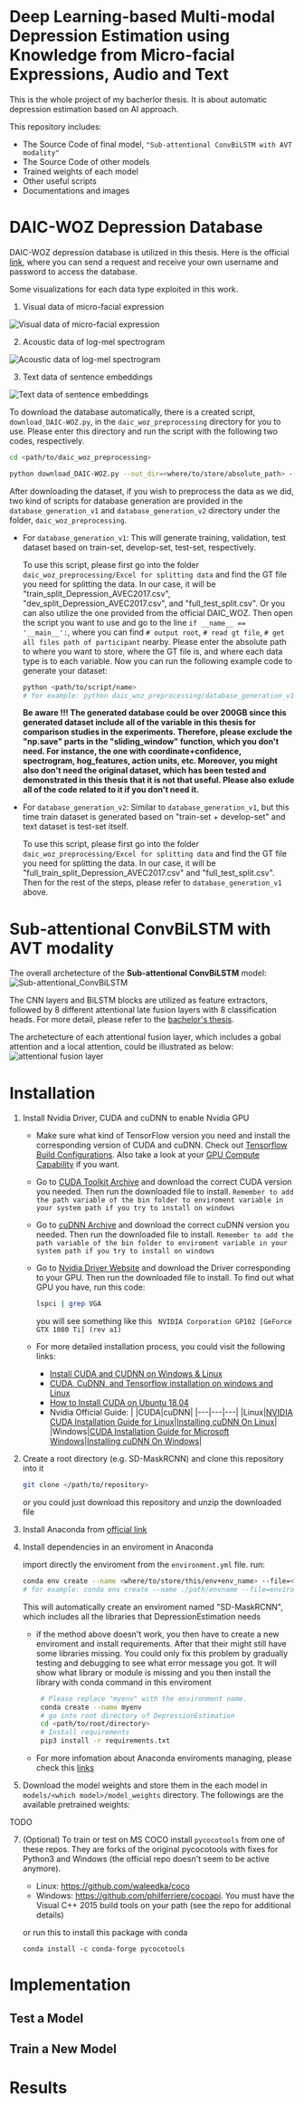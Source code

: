 # Deep Learning-based Multi-modal Depression Estimation using Knowledge from Micro-facial Expressions, Audio and Text

This is the whole project of my bacherlor thesis. It is about automatic depression estimation based on AI approach.

This repository includes:

* The Source Code of final model, `"Sub-attentional ConvBiLSTM with AVT modality"`
* The Source Code of other models
* Trained weights of each model
* Other useful scripts
* Documentations and images

# DAIC-WOZ Depression Database
DAIC-WOZ depression database is utilized in this thesis. Here is the official [link](https://dcapswoz.ict.usc.edu/), where you can send a request and receive your own username and password to access the database.


Some visualizations for each data type exploited in this work.

1. Visual data of micro-facial expression

![Visual data of micro-facial expression](https://github.com/PingCheng-Wei/DepressionEstimation/blob/main/images/gif_P321_time-58-88.gif)

2. Acoustic data of log-mel spectrogram

![Acoustic data of log-mel spectrogram](https://github.com/PingCheng-Wei/DepressionEstimation/blob/main/images/mel_spectrogram_comparison.png)

3. Text data of sentence embeddings

![Text data of sentence embeddings](https://github.com/PingCheng-Wei/DepressionEstimation/blob/main/images/sentence_embeddings.png)


To download the database automatically, there is a created script, `download_DAIC-WOZ.py`, in the `daic_woz_preprocessing` directory for you to use. Please enter this directory and run the script with the following two codes, respectively.

```bash
cd <path/to/daic_woz_preprocessing>

python download_DAIC-WOZ.py --out_dir=<where/to/store/absolute_path> --username=<the_give_username> --password=<the_given_password>
```

After downloading the dataset, if you wish to preprocess the data as we did, two kind of scripts for database generation are provided in the `database_generation_v1` and `database_generation_v2` directory under the folder, `daic_woz_preprocessing`.

* For `database_generation_v1`: This will generate training, validation, test dataset based on train-set, develop-set, test-set, respectively.

    To use this script, please first go into the folder `daic_woz_preprocessing/Excel for splitting data` and find the GT file you need for splitting the data. In our case, it will be "train_split_Depression_AVEC2017.csv", "dev_split_Depression_AVEC2017.csv", and "full_test_split.csv". Or you can also utilize the one provided from the official DAIC_WOZ. Then open the script you want to use and go to the line `if __name__ == '__main__':`, where you can find `# output root`, `# read gt file`, `# get all files path of participant` nearby. Please enter the absolute path to where you want to store, where the GT file is, and where each data type is to each variable. Now you can run the following example code to generate your dataset:

    ```bash
    python <path/to/script/name>
    # for example: python daic_woz_preprocessing/database_generation_v1/database_generation_train.py
    ```

    **Be aware !!! The generated database could be over 200GB since this generated dataset include all of the variable in this thesis for comparison studies in the experiments. Therefore, please exclude the "np.save" parts in the "sliding_window" function, which you don't need. For instance, the one with coordinate+confidence, spectrogram, hog_features, action units, etc. Moreover, you might also don't need the original dataset, which has been tested and demonstrated in this thesis that it is not that useful. Please also exlude all of the code related to it if you don't need it.**

* For `database_generation_v2`: Similar to `database_generation_v1`, but this time train dataset is generated based on "train-set + develop-set" and text dataset is test-set itself.

    To use this script, please first go into the folder `daic_woz_preprocessing/Excel for splitting data` and find the GT file you need for splitting the data. In our case, it will be "full_train_split_Depression_AVEC2017.csv" and "full_test_split.csv". Then for the rest of the steps, please refer to `database_generation_v1` above.

# Sub-attentional ConvBiLSTM with AVT modality

The overall archetecture of the **Sub-attentional ConvBiLSTM** model:
![Sub-attentional_ConvBiLSTM](https://github.com/PingCheng-Wei/DepressionEstimation/blob/main/images/ConvBiLSTM_Sub-Atten.png)

The CNN layers and BiLSTM blocks are utilized as feature extractors, followed by 8 different attentional late fusion layers with 8 classification heads. For more detail, please refer to the [bachelor's thesis](https://github.com/PingCheng-Wei/DepressionEstimation/blob/main/BA_Ping-Cheng%20Wei.pdf).

The archetecture of each attentional fusion layer, which includes a gobal attention and a local attention, could be illustrated as below:
![attentional fusion layer](https://github.com/PingCheng-Wei/DepressionEstimation/blob/main/images/Attentional_Fusion_Block.png)


# Installation

1. Install Nvidia Driver, CUDA and cuDNN to enable Nvidia GPU
    * Make sure what kind of TensorFlow version you need and install the corresponding version of CUDA and cuDNN. Check out [Tensorflow Build Configurations](https://www.tensorflow.org/install/source#tested_build_configurations). Also take a look at your [GPU Compute Capability](https://developer.nvidia.com/cuda-gpus) if you want.
    * Go to [CUDA Toolkit Archive](https://developer.nvidia.com/cuda-toolkit-archive) and download the correct CUDA version you needed. Then run the downloaded file to install. `Remember to add the path variable of the bin folder to enviroment variable in your system path if you try to install on windows`
    * Go to [cuDNN Archive](https://developer.nvidia.com/rdp/cudnn-archive) and download the correct cuDNN version you needed. Then run the downloaded file to install. `Remember to add the path variable of the bin folder to enviroment variable in your system path if you try to install on windows`
    * Go to [Nvidia Driver Website](https://www.nvidia.com/Download/index.aspx?lang=en-us) and download the Driver corresponding to your GPU. Then run the downloaded file to install. To find out what GPU you have, run this code:
        ```bash
        lspci | grep VGA
        ```
        you will see something like this ` NVIDIA Corporation GP102 [GeForce GTX 1080 Ti] (rev a1)`
    
    * For more detailed installation process, you could visit the following links:
        * [Install CUDA and CUDNN on Windows & Linux](https://techzizou.com/install-cuda-and-cudnn-on-windows-and-linux/)
        * [CUDA, CuDNN, and Tensorflow installation on windows and Linux](https://codeperfectplus.herokuapp.com/cuda-and-tensorflow-installation-on-windows-linux)
        * [How to Install CUDA on Ubuntu 18.04](https://linoxide.com/install-cuda-ubuntu/)
        * Nvidia Official Guide:
            | |CUDA|cuDNN|
            |---|---|---|
            |Linux|[NVIDIA CUDA Installation Guide for Linux](https://docs.nvidia.com/cuda/cuda-installation-guide-linux/index.html)|[Installing cuDNN On Linux](https://docs.nvidia.com/deeplearning/cudnn/install-guide/index.html#install-linux)|
            |Windows|[CUDA Installation Guide for Microsoft Windows](https://docs.nvidia.com/cuda/cuda-installation-guide-microsoft-windows/index.html)|[Installing cuDNN On Windows](https://docs.nvidia.com/deeplearning/cudnn/install-guide/index.html#install-windows)|
2. Create a root directory (e.g. SD-MaskRCNN) and clone this repository into it

   ```bash
   git clone </path/to/repository>
   ```

   or you could just download this repository and unzip the downloaded file

3. Install Anaconda from [official link](https://docs.anaconda.com/anaconda/install/index.html)

4. Install dependencies in an enviroment in Anaconda

    import directly the enviroment from the `environment.yml` file. run:

    ```bash
    conda env create --name <where/to/store/this/env+env_name> --file=<path/to/environment.yml/file>
    # for example: conda env create --name ./path/envname --file=environment.yml
    ```

    This will automatically create an enviroment named "SD-MaskRCNN", which includes all the libraries that DepressionEstimation needs

   * if the method above doesn't work, you then have to create a new enviroment and install requirements. After that their might still have some libraries missing. You could only fix this problem by gradually testing and debugging to see what error message you got. It will show what library or module is missing and you then install the library with conda command in this enviroment

     ```bash
      # Please replace "myenv" with the environment name.
      conda create --name myenv
      # go into root directory of DepressionEstimation
      cd <path/to/root/directory>
      # Install requirements
      pip3 install -r requirements.txt
     ```

   * For more infomation about Anaconda enviroments managing, please check this [links](https://docs.conda.io/projects/conda/en/latest/user-guide/tasks/manage-environments.html)

5. Download the model weights and store them in the each model in `models/<which model>/model_weights` directory. The followings are the available pretrained weights:

TODO


7. (Optional) To train or test on MS COCO install `pycocotools` from one of these repos. They are forks of the original pycocotools with fixes for Python3 and Windows (the official repo doesn't seem to be active anymore).

    * Linux: https://github.com/waleedka/coco
    * Windows: https://github.com/philferriere/cocoapi.
    You must have the Visual C++ 2015 build tools on your path (see the repo for additional details)

   or run this to install this package with conda
   ```
   conda install -c conda-forge pycocotools
   ```


# Implementation

## Test a Model

## Train a New Model


# Results